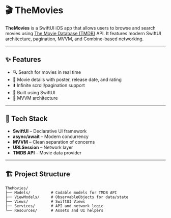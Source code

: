 # 🎬 TheMovies

**TheMovies** is a SwiftUI iOS app that allows users to browse and search movies using [The Movie Database (TMDB)](https://www.themoviedb.org/) API. It features modern SwiftUI architecture, pagination, MVVM, and Combine-based networking.

---

## ✨ Features

- 🔍 Search for movies in real time  
- 📄 Movie details with poster, release date, and rating  
- ⬇️ Infinite scroll/pagination support  
- 📱 Built using SwiftUI  
- 🧱 MVVM architecture  

---

## 🔧 Tech Stack

- **SwiftUI** – Declarative UI framework  
- **async/await** – Modern concurrency  
- **MVVM** – Clean separation of concerns  
- **URLSession** – Network layer  
- **TMDB API** – Movie data provider  

---

## 🏗️ Project Structure

```plaintext
TheMovies/
├── Models/         # Codable models for TMDB API
├── ViewModels/     # ObservableObjects for data/state
├── Views/          # SwiftUI Views
├── Services/       # API and network logic
└── Resources/      # Assets and UI helpers
